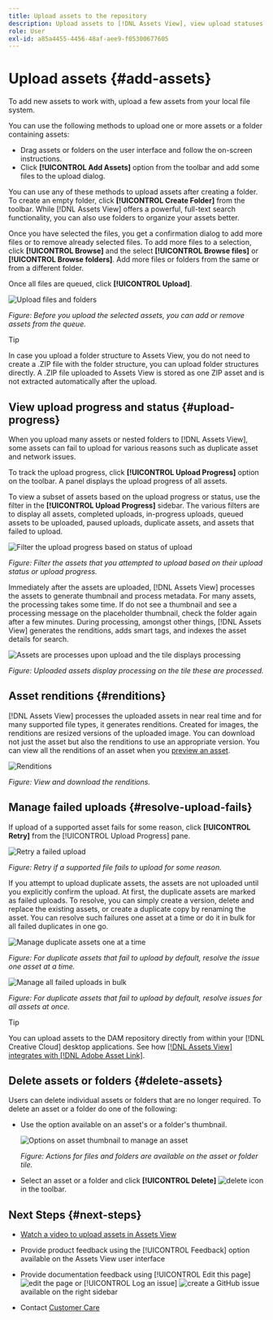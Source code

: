 ```yaml
---
title: Upload assets to the repository
description: Upload assets to [!DNL Assets View], view upload statuses, and resolve upload issues.
role: User
exl-id: a85a4455-4456-48af-aee9-f05300677605
---
```

# Upload assets {#add-assets}

To add new assets to work with, upload a few assets from your local file system. <!-- TBD: Many of the [common file formats are supported](/help/assets/supported-file-formats-assets-view.md). -->

You can use the following methods to upload one or more assets or a folder containing assets:

* Drag assets or folders on the user interface and follow the on-screen instructions.
* Click **[!UICONTROL Add Assets]** option from the toolbar and add some files to the upload dialog.

<!-- TBD: Update this GIF
![Asset and nested folder upload demo](assets/do-not-localize/upload-assets.gif) -->

You can use any of these methods to upload assets after creating a folder. To create an empty folder, click **[!UICONTROL Create Folder]** from the toolbar. While [!DNL Assets View] offers a powerful, full-text search functionality, you can also use folders to organize your assets better.

Once you have selected the files, you get a confirmation dialog to add more files or to remove already selected files. To add more files to a selection, click **[!UICONTROL Browse]** and the select **[!UICONTROL Browse files]** or **[!UICONTROL Browse folders]**. Add more files or folders from the same or from a different folder.

Once all files are queued, click **[!UICONTROL Upload]**.

![Upload files and folders](assets/upload-browse-files-folders.png)

*Figure: Before you upload the selected assets, you can add or remove assets from the queue.*

>[!TIP]
>
>In case you upload a folder structure to Assets View, you do not need to create a .ZIP file with the folder structure, you can upload folder structures directly. A .ZIP file uploaded to Assets View is stored as one ZIP asset and is not extracted automatically after the upload. 

## View upload progress and status {#upload-progress}

When you upload many assets or nested folders to [!DNL Assets View], some assets can fail to upload for various reasons such as duplicate asset and network issues.

To track the upload progress, click **[!UICONTROL Upload Progress]** option on the toolbar. A panel displays the upload progress of all assets.

To view a subset of assets based on the upload progress or status, use the filter in the **[!UICONTROL Upload Progress]** sidebar. The various filters are to display all assets, completed uploads, in-progress uploads, queued assets to be uploaded, paused uploads, duplicate assets, and assets that failed to upload.  

![Filter the upload progress based on status of upload](assets/filter-upload-progress.png)

*Figure: Filter the assets that you attempted to upload based on their upload status or upload progress.*

Immediately after the assets are uploaded, [!DNL Assets View] processes the assets to generate thumbnail and process metadata. For many assets, the processing takes some time. If do not see a thumbnail and see a processing message on the placeholder thumbnail, check the folder again after a few minutes. During processing, amongst other things, [!DNL Assets View] generates the renditions, adds smart tags, and indexes the asset details for search.

![Assets are processes upon upload and the tile displays processing](assets/upload-processing.png)

*Figure: Uploaded assets display processing on the tile these are processed.*

## Asset renditions {#renditions}

[!DNL Assets View] processes the uploaded assets in near real time and for many supported file types, it generates renditions. Created for images, the renditions are resized versions of the uploaded image. You can download not just the asset but also the renditions to use an appropriate version. You can view all the renditions of an asset when you [preview an asset](/help/assets/navigate-assets-view.md#preview-assets).

![Renditions](assets/renditions-view-download.png)

*Figure: View and download the renditions.*

## Manage failed uploads {#resolve-upload-fails}

If upload of a supported asset fails for some reason, click **[!UICONTROL Retry]** from the [!UICONTROL Upload Progress] pane.

![Retry a failed upload](assets/upload-retry.png)

*Figure: Retry if a supported file fails to upload for some reason.*

If you attempt to upload duplicate assets, the assets are not uploaded until you explicitly confirm the upload. At first, the duplicate assets are marked as failed uploads. To resolve, you can simply create a version, delete and replace the existing assets, or create a duplicate copy by renaming the asset. You can resolve such failures one asset at a time or do it in bulk for all failed duplicates in one go.

![Manage duplicate assets one at a time](assets/uploads-manage-duplicates.png)

*Figure: For duplicate assets that fail to upload by default, resolve the issue one asset at a time.*

![Manage all failed uploads in bulk](assets/upload-progress-manage-failed-uploads.png)

*Figure: For duplicate assets that fail to upload by default, resolve issues for all assets at once.*

>[!TIP]
>
>You can upload assets to the DAM repository directly from within your [!DNL Creative Cloud] desktop applications. See how [[!DNL Assets View] integrates with [!DNL Adobe Asset Link]](/help/assets/integration-assets-view.md).

## Delete assets or folders {#delete-assets}

Users can delete individual assets or folders that are no longer required. To delete an asset or a folder do one of the following:

* Use the option available on an asset's or a folder's thumbnail.

  ![Options on asset thumbnail to manage an asset](assets/options-on-thumbnail.png)

  *Figure: Actions for files and folders are available on the asset or folder tile.*

* Select an asset or a folder and click **[!UICONTROL Delete]** ![delete icon](assets/do-not-localize/delete-icon.png) in the toolbar.

## Next Steps {#next-steps}

* [Watch a video to upload assets in Assets View](https://experienceleague.adobe.com/docs/experience-manager-learn/assets-essentials/basics/creating.html)

* Provide product feedback using the [!UICONTROL Feedback] option available on the Assets View user interface

* Provide documentation feedback using [!UICONTROL Edit this page] ![edit the page](assets/do-not-localize/edit-page.png) or [!UICONTROL Log an issue] ![create a GitHub issue](assets/do-not-localize/github-issue.png) available on the right sidebar

* Contact [Customer Care](https://experienceleague.adobe.com/?support-solution=General#support)
